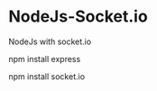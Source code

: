 # NodeJs-Socket.io
NodeJs with socket.io 
<!-- install express -->
npm install express 
<!-- install Socket.io -->
npm install socket.io 